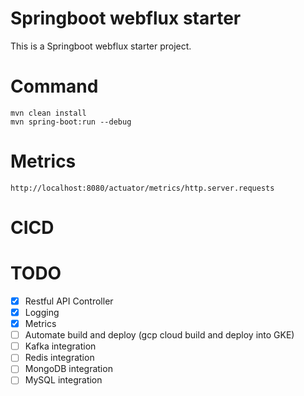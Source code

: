 # Springboot webflux starter

This is a Springboot webflux starter project.

# Command

```
mvn clean install
mvn spring-boot:run --debug
```

# Metrics

```
http://localhost:8080/actuator/metrics/http.server.requests
```

# CICD

# TODO

- [x] Restful API Controller
- [x] Logging
- [x] Metrics
- [ ] Automate build and deploy (gcp cloud build and deploy into GKE)
- [ ] Kafka integration
- [ ] Redis integration
- [ ] MongoDB integration
- [ ] MySQL integration